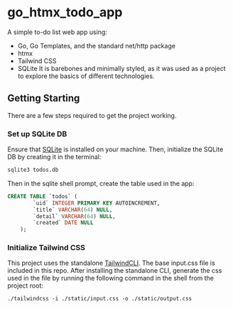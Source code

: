 # go_htmx_todo_app
A simple to-do list web app using:
- Go, Go Templates, and the standard net/http package
- htmx
- Tailwind CSS
- SQLite
It is barebones and minimally styled, as it was used as a project to explore the basics of different technologies. 
## Getting Starting
There are a few steps required to get the project working.
### Set up SQLite DB
Ensure that [SQLite](https://www.sqlite.org/quickstart.html) is installed on your machine. Then, initialize the SQLite DB by creating it in the terminal:
```bash
sqlite3 todos.db
```
Then in the sqlite shell prompt, create the table used in the app:
```sql
CREATE TABLE `todos` (
        `uid` INTEGER PRIMARY KEY AUTOINCREMENT,
        `title` VARCHAR(64) NULL,
        `detail` VARCHAR(64) NULL,
        `created` DATE NULL
    );
```
### Initialize Tailwind CSS
This project uses the standalone [TailwindCLI](https://tailwindcss.com/blog/standalone-cli). The base input.css file is included in this repo. After installing the standalone CLI, generate the css used in the file by running the following command in the shell from the project root:
```shell
./tailwindcss -i ./static/input.css -o ./static/output.css
```
